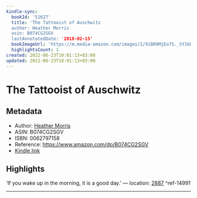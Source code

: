 ```yaml
---
kindle-sync:
  bookId: '51627'
  title: 'The Tattooist of Auschwitz
  author: Heather Morris
  asin: B074CG2SGV
  lastAnnotatedDate: '2018-02-15'
  bookImageUrl: 'https://m.media-amazon.com/images/I/91BR9MjEo7S._SY160.jpg'
  highlightsCount: 1
created: 2022-06-23T10:01:13+03:00
updated: 2022-06-23T10:01:13+03:00
---
```

# The Tattooist of Auschwitz
## Metadata
* Author: [Heather Morris](https://www.amazon.com/Heather-Morris/e/B07B9XDBVV/ref=dp_byline_cont_ebooks_1)
* ASIN: B074CG2SGV
* ISBN: 0062797158
* Reference: https://www.amazon.com/dp/B074CG2SGV
* [Kindle link](kindle://book?action=open&asin=B074CG2SGV)

## Highlights
‘If you wake up in the morning, it is a good day.’ — location: [2887](kindle://book?action=open&asin=B074CG2SGV&location=2887) ^ref-14991

---
